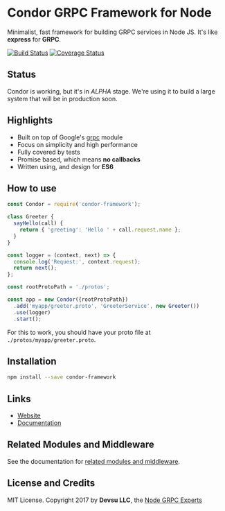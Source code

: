 # Condor GRPC Framework for Node

Minimalist, fast framework for building GRPC services in Node JS. It's like **express** for **GRPC**.

[![Build Status](https://travis-ci.org/devsu/condor-framework.svg?branch=master)](https://travis-ci.org/devsu/condor-framework)
[![Coverage Status](https://coveralls.io/repos/github/devsu/condor-framework/badge.svg?branch=master)](https://coveralls.io/github/devsu/condor-framework?branch=master)

## Status

Condor is working, but it's in *ALPHA* stage. We're using it to build a large system that will be in production soon.

## Highlights

- Built on top of Google's [grpc](https://www.npmjs.com/package/grpc) module
- Focus on simplicity and high performance
- Fully covered by tests
- Promise based, which means **no callbacks**
- Written using, and design for **ES6**

## How to use

```js
const Condor = require('condor-framework');

class Greeter {
  sayHello(call) {
    return { 'greeting': 'Hello ' + call.request.name };
  }
}

const logger = (context, next) => {
  console.log('Request:', context.request);
  return next();
};

const rootProtoPath = './protos';

const app = new Condor({rootProtoPath})
  .add('myapp/greeter.proto', 'GreeterService', new Greeter())
  .use(logger)
  .start();
```

For this to work, you should have your proto file at `./protos/myapp/greeter.proto`.

## Installation

```bash
npm install --save condor-framework
```

## Links

- [Website](http://condorjs.com)
- [Documentation](http://condorjs.com/documentation)

## Related Modules and Middleware

See the documentation for [related modules and middleware](http://condorjs.com/related-modules-and-middleware).

## License and Credits

MIT License. Copyright 2017 by **Devsu LLC**, the [Node GRPC Experts](https://devsu.com)
